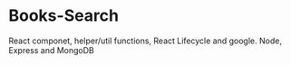 # Books-Search
React componet, helper/util functions, React Lifecycle and google.
Node, Express and MongoDB
